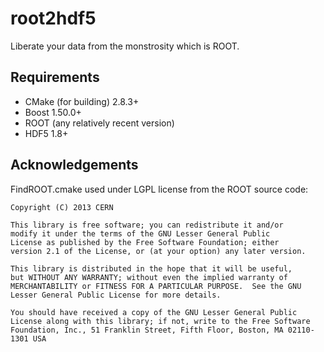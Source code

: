 root2hdf5
=========
Liberate your data from the monstrosity which is ROOT.


Requirements
------------
- CMake (for building) 2.8.3+
- Boost 1.50.0+
- ROOT (any relatively recent version)
- HDF5 1.8+


Acknowledgements
----------------
FindROOT.cmake used under LGPL license from the ROOT source code:

    Copyright (C) 2013 CERN

    This library is free software; you can redistribute it and/or
    modify it under the terms of the GNU Lesser General Public
    License as published by the Free Software Foundation; either
    version 2.1 of the License, or (at your option) any later version.

    This library is distributed in the hope that it will be useful,
    but WITHOUT ANY WARRANTY; without even the implied warranty of
    MERCHANTABILITY or FITNESS FOR A PARTICULAR PURPOSE.  See the GNU
    Lesser General Public License for more details.

    You should have received a copy of the GNU Lesser General Public
    License along with this library; if not, write to the Free Software
    Foundation, Inc., 51 Franklin Street, Fifth Floor, Boston, MA 02110-1301 USA
